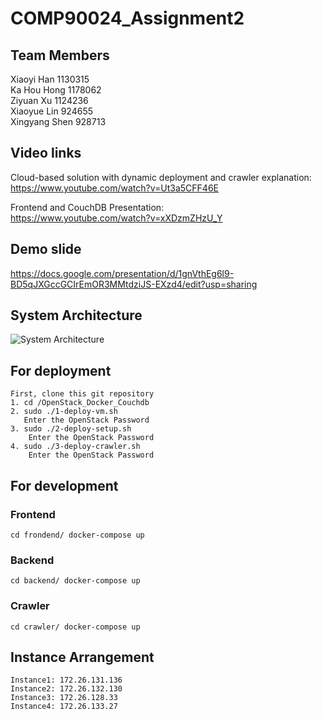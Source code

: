 # COMP90024_Assignment2

## Team Members

Xiaoyi Han 1130315  
Ka Hou Hong 1178062  
Ziyuan Xu 1124236  
Xiaoyue Lin 924655  
Xingyang Shen 928713  


## Video links
Cloud-based solution with dynamic deployment and crawler explanation:  
https://www.youtube.com/watch?v=Ut3a5CFF46E

Frontend and CouchDB Presentation:  
https://www.youtube.com/watch?v=xXDzmZHzU_Y

## Demo slide
https://docs.google.com/presentation/d/1gnVthEg6l9-BD5qJXGccGCIrEmOR3MMtdziJS-EXzd4/edit?usp=sharing

## System Architecture
![System Architecture](https://tva1.sinaimg.cn/large/008i3skNgy1gqvir3eoamj31720u0dtf.jpg)

## For deployment
    First, clone this git repository
    1. cd /OpenStack_Docker_Couchdb  
    2. sudo ./1-deploy-vm.sh  
       Enter the OpenStack Password  
    3. sudo ./2-deploy-setup.sh  
        Enter the OpenStack Password  
    4. sudo ./3-deploy-crawler.sh  
        Enter the OpenStack Password  

## For development
  ### Frontend
    cd frondend/ docker-compose up

  ### Backend
    cd backend/ docker-compose up

  ### Crawler
    cd crawler/ docker-compose up
## Instance Arrangement
    Instance1: 172.26.131.136
    Instance2: 172.26.132.130
    Instance3: 172.26.128.33
    Instance4: 172.26.133.27

